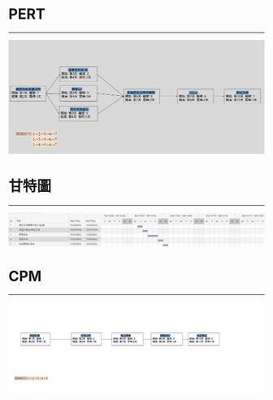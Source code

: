 # PERT
***
![GITHUB](https://github.com/hyu325/sys_group_12/blob/main/imgs/pert_group.jpg "pert")
# 甘特圖
***
![GITHUB](https://github.com/hyu325/sys_group_12/blob/main/imgs/gantt_group.png "gantt")
# CPM
***
  ![GITHUB](https://github.com/hyu325/sys_group_12/blob/main/imgs/cpm_group.jpg "cpm")

